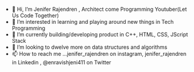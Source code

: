 - 👋 Hi, I’m Jenifer Rajendren , Architect come Programming Youtuber(Let Us Code Together)
- 👀 I’m interested in learning and playing around new things in Tech Programming
- 🌱 I’m currently building/developing product in C++, HTML, CSS, JScript Stack
- 💞️ I’m looking to dwelve more on data structures and algorithms
- 📫 How to reach me ...jenifer_rajendren on instagram, jenifer_rajendren in Linkedin , @enravishjeni411 on Twitter

<!---
Jenifer-TheCoder/Jenifer-TheCoder is a ✨ special ✨ repository because its `README.md` (this file) appears on your GitHub profile.
You can click the Preview link to take a look at your changes.
--->
